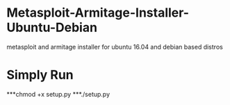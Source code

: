 # Metasploit-Armitage-Installer-Ubuntu-Debian
metasploit and armitage installer for ubuntu 16.04 and debian based distros

# Simply Run
***chmod +x setup.py
***./setup.py
